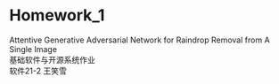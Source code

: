 # Homework_1
Attentive Generative Adversarial Network for Raindrop Removal from A Single Image  
基础软件与开源系统作业  
软件21-2 王笑雪  
